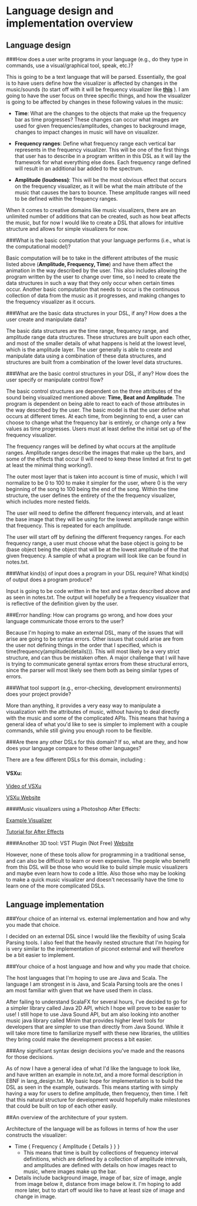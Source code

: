 # Language design and implementation overview

## Language design

###How does a user write programs in your language (e.g., do they type in commands, use a visual/graphical tool, speak, etc.)?

This is going to be a text language that will be parsed. Essentially, the goal is to have users define how the visualizer is affected by changes in the music/sounds (to start off with it will be frequency visualizer like __[this](http://youtu.be/TS7Yq7OQRqA)__ ). I am going to have the user focus on three specific things, and how the visualizer is going to be affected by changes in these following values in the music: 

* **Time**: What are the changes to the objects that make up the frequency bar as time progresses?  These changes can occur what images are used for given frequencies/amplitudes, changes to background image, changes to impact changes in music will have on visualizer. 

* **Frequency ranges**: Define what frequency range each vertical bar represents in the frequency visualizer. This will be one of the first things that user has to describe in a program written in this DSL as it will lay the framework for what everything else does. Each frequency range defined will result in an additional bar added to the spectrum. 
  
* **Amplitude (loudness)**: This will be the most obvious effect that occurs on the frequency visualizer, as it will be what the main attribute of the music that causes the bars to bounce. These amplitude ranges will need to be defined within the frequency ranges. 
 
  
When it comes to creative domains like music visualizers, there are an unlimited number of additions that can be created, such as how beat affects the music, but for now I would like to create a DSL that allows for intuitive structure and allows for simple visualizers for now. 

  

###What is the basic computation that your language performs (i.e., what is the computational model)?

Basic computation will be to take in the different attributes of the music listed above (**Amplitude, Frequency, Time**) and have them affect the animation in the way described by the user. This also includes allowing the program written by the user to change over time, so I need to create the data structures in such a way that they only occur when certain times occur. Another basic computation that needs to occur is the continuous collection of data from the music as it progresses, and making changes to the frequency visualizer as it occurs. 


###What are the basic data structures in your DSL, if any? How does a the user create and manipulate data?

The basic data structures are the time range, frequency range, and amplitude range data structures.  These structures are built upon each other, and most of the smaller details of what happens is held at the lowest level, which is the amplitude layer. The user generally is able to create and manipulate data using a combination of these data structures, and structures are built from a combination of the lower level data structures. 



###What are the basic control structures in your DSL, if any? How does the user specify or manipulate control flow?

The basic control structures are dependent on the three attributes of the sound being visualized mentioned above: **Time, Beat and Amplitude**. The program is dependent on being able to react to each of those attributes in the way described by the user. The basic model is that the user define what occurs at different times. At each time, from beginning to end, a user can choose to change what the frequency bar is entirely, or change only a few values as time progresses. Users must at least define the initial set up of the frequency visualizer. 

The frequency ranges will be defined by what occurs at the amplitude ranges. Amplitude ranges describe the images that make up the bars, and some of the effects that occur (I will need to keep these limited at first to get at least the minimal thing working!).  


The outer most layer that is taken into account is time of music, which I will normalize to be 0 to 100 to make it simpler for the user, where 0 is the very beginning of the song to 100 being the end of the song. Within the time structure, the user defines the entirety of the the frequency visualizer, which includes more nested fields. 

The user will need to define the different frequency intervals, and at least the base image that they will be using for the lowest amplitude range within that frequency. This is repeated for each amplitude. 

The user will start off by defining the different frequency ranges. For each frequency range, a user must choose what the base object is going to be (base object being the object that will be at the lowest amplitude of the that given frequency. A sample of what a program will look like can be found in notes.txt. 



###What kind(s) of input does a program in your DSL require? What kind(s) of output does a program produce?

Input is going to be code written in the text and syntax described above and as seen in notes.txt. The output will hopefully be a frequency visualizer that is reflective of the definition given by the user. 

###Error handling: How can programs go wrong, and how does your language communicate those errors to the user?

Because I'm hoping to make an external DSL, many of the issues that will arise are going to be syntax errors. Other issues that could arise are from the user not defining things in the order that I specified, which is time(frequency(amplitude(details))). This will most likely be a very strict structure, and can thus be mistaken often. A major challenge that I will have is trying to communicate general syntax errors from these structural errors, since the parser will most likely see them both as being similar types of errors. 

###What tool support (e.g., error-checking, development environments) does your project provide?

More than anything, it provides a very easy way to manipulate a visualization with the attributes of music, without having to deal directly with the music and some of the complicated APIs. This means that having a general idea of what you'd like to see is simpler to implement with a couple commands, while still giving you enough room to be flexible. 


###Are there any other DSLs for this domain? If so, what are they, and how does your language compare to these other languages?

There are a few different DSLs for this domain, including : 
#### VSXu:
[Video of VSXu](http://youtu.be/iJaQxibbaR0)

[VSXu Website](http://www.vsxu.com/for-programmers)

####Music visualizers using a Photoshop After Effects:

[Example Visualizer](http://youtu.be/yNdhfrIz6Ug)

[Tutorial for After Effects](http://layersmagazine.com/audio-visualization-in-after-effects.html)

####Another 3D tool: VST Plugin (Not Free)
[Website](http://createdigitalmotion.com/2012/12/3d-music-visualization-powerful-editing-rendering-now-as-a-vst-plug-in/)

However, none of these tools allow for programming in a traditional sense, and can also be difficult to learn or even expensive. The people who benefit from this DSL will be those who would like to build simple music visualizers and maybe even learn how to code a little. Also those who may be looking to make a quick music visualizer and doesn't necessarily have the time to learn one of the more complicated DSLs. 


## Language implementation

###Your choice of an internal vs. external implementation and how and why you made that choice.

I decided on an external DSL since I would like the flexibilty of using Scala Parsing tools. I also feel that the heavily nested structure that I'm hoping for is very similar to the implementation of piconot external and will therefore be a bit easier to implement. 

 
###Your choice of a host language and how and why you made that choice.

The host languages that I'm hoping to use are Java and Scala. The language I am strongest in is Java, and Scala Parsing tools are the ones I am most familiar with given that we have used them in class. 

After failing to understand ScalaFX for several hours, I've decided to go for a simpler library called Java 2D API, which I hope will prove to be easier to use! I still hope to use Java Sound API, but am also looking into another music java library called Minim that provides higher level tools for developers that are simpler to use than directly from Java Sound. While it will take more time to familiarize myself with these new libraries, the utilities they bring could make the development process a bit easier. 


###Any significant syntax design decisions you've made and the reasons for those decisions.

As of now I have a general idea of what I'd like the language to look like, and have written an example in note.txt, and a more formal description in EBNF in lang_design.txt. My basic hope for implementation is to build the DSL as seen in the example, outwards. This means starting with simply having a way for users to define amplitude, then frequency, then time. I felt that this natural structure for development would hopefully make milestones that could be built on top of each other easily. 


##An overview of the architecture of your system.

Architecture of the language will be as follows in terms of how the user constructs the visualizer: 
 
* Time { Frequency { Amplitude { Details } } } 
	* This means that time is built by collections of frequency interval definitions, which are defined by a collection of amplitude intervals, and amplitudes are defined with details on how images react to music, where images make up the bar.
* Details include background image, image of bar, size of image, angle from image below it, distance from image below it. I'm hoping to add more later, but to start off would like to have at least size of image and change in image. 